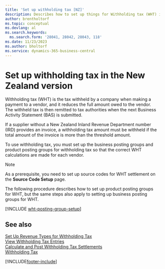 ```yaml
---
title: 'Set up withholding tax [NZ]'
description: Describes how to set up things for Withholding tax (WHT) in the New Zealand version.
author: brentholtorf
ms.topic: conceptual
ms.devlang: al
ms.search.keywords:
  ms.search.form: '28041, 28042, 28043, 118'
ms.date: 11/23/2023
ms.author: bholtorf
ms.service: dynamics-365-business-central
---
```

# Set up withholding tax in the New Zealand version

Withholding tax (WHT) is the tax withheld by a company when making a payment to a vendor, and it reduces the full amount owed to the vendor. The withheld tax is then remitted to tax authorities when the next Business Activity Statement (BAS) is submitted.  

If a supplier without a New Zealand Inland Revenue Department number (IRD) provides an invoice, a withholding tax amount must be withheld if the total amount of the invoice is more than the threshold amount.  

To use withholding tax, you must set up the business posting groups and product posting groups for withholding tax so that the correct WHT calculations are made for each vendor.  

> [!NOTE]  
> As a prerequisite, you need to set up source codes for WHT settlement on the **Source Code Setup** page.  

The following procedure describes how to set up product posting groups for WHT, but the same steps also apply to setting up business posting groups for WHT.  

[!INCLUDE [wht-posting-group-setup](../includes/AUNZ/wht-posting-group-setup.md)]

## See also

[Set Up Revenue Types for Withholding Tax](how-to-set-up-revenue-types-for-withholding-tax.md)   
[View Withholding Tax Entries](how-to-view-withholding-tax-entries.md)   
[Calculate and Post Withholding Tax Settlements](how-to-calculate-and-post-withholding-tax-settlements.md)   
[Withholding Tax](withholding-tax.md)   


[!INCLUDE[footer-include](../../includes/footer-banner.md)]